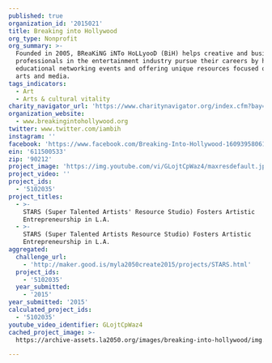 ```yaml
---
published: true
organization_id: '2015021'
title: Breaking into Hollywood
org_type: Nonprofit
org_summary: >-
  Founded in 2005, BReaKiNG iNTo HoLLyooD (BiH) helps creative and business
  professionals in the entertainment industry pursue their careers by hosting
  educational networking events and offering unique resources focused on the
  arts and media.
tags_indicators:
  - Art
  - Arts & cultural vitality
charity_navigator_url: 'https://www.charitynavigator.org/index.cfm?bay=search.profile&ein=611500533'
organization_website:
  - www.breakingintohollywood.org
twitter: www.twitter.com/iambih
instagram: ''
facebook: 'https://www.facebook.com/Breaking-Into-Hollywood-160939580614639/timeline/'
ein: '611500533'
zip: '90212'
project_image: 'https://img.youtube.com/vi/GLojtCpWaz4/maxresdefault.jpg'
project_video: ''
project_ids:
  - '5102035'
project_titles:
  - >-
    STARS (Super Talented Artists' Resource Studio) Fosters Artistic
    Entrepreneurship in L.A. 
  - >-
    STARS (Super Talented Artists Resource Studio) Fosters Artistic
    Entrepreneurship in L.A.
aggregated:
  challenge_url:
    - 'http://maker.good.is/myla2050create2015/projects/STARS.html'
  project_ids:
    - '5102035'
  year_submitted:
    - '2015'
year_submitted: '2015'
calculated_project_ids:
  - '5102035'
youtube_video_identifier: GLojtCpWaz4
cached_project_image: >-
  https://archive-assets.la2050.org/images/breaking-into-hollywood/img.youtube.com/vi/GLojtCpWaz4/maxresdefault.jpg

---
```

